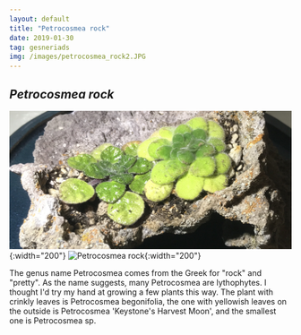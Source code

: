```yaml
---
layout: default
title: "Petrocosmea rock"
date: 2019-01-30
tag: gesneriads
img: /images/petrocosmea_rock2.JPG
---
```


## _Petrocosmea rock_

![Petrocosmea rock](/images/petrocosmea_rock.JPG){:width="200"}
![Petrocosmea rock](/images/petrocosmea_rock2.JPG){:width="200"}

The genus name Petrocosmea comes from the Greek for "rock" and "pretty". As the name suggests, many Petrocosmea are lythophytes. I thought I'd try my hand at growing a few plants this way. The plant with crinkly leaves is Petrocosmea begonifolia, the one with yellowish leaves on the outside is Petrocosmea 'Keystone's Harvest Moon', and the smallest one is Petrocosmea sp.  

